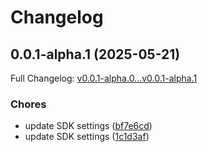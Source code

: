 # Changelog

## 0.0.1-alpha.1 (2025-05-21)

Full Changelog: [v0.0.1-alpha.0...v0.0.1-alpha.1](https://github.com/hu55ain3laa/testMCP/compare/v0.0.1-alpha.0...v0.0.1-alpha.1)

### Chores

* update SDK settings ([bf7e6cd](https://github.com/hu55ain3laa/testMCP/commit/bf7e6cd490e1d3300f5205318a805e41503ca39d))
* update SDK settings ([1c1d3af](https://github.com/hu55ain3laa/testMCP/commit/1c1d3afd41af29233ab4557d5c90b3e2453fdc9e))
